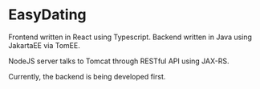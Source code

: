 # EasyDating

Frontend written in React using Typescript. 
Backend written in Java using JakartaEE via TomEE.

NodeJS server talks to Tomcat through RESTful API using JAX-RS.  

Currently, the backend is being developed first.
